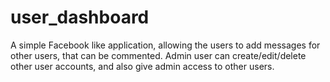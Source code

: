 # user_dashboard
A simple Facebook like application, allowing the users to add messages for other users, that can be commented. Admin user can create/edit/delete other user accounts, and also give admin access to other users.
